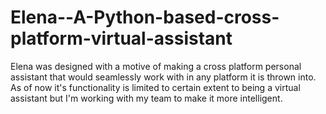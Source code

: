 # Elena--A-Python-based-cross-platform-virtual-assistant
Elena was designed with a motive of making a cross platform personal assistant that would seamlessly work with in any platform it is thrown into. As of now it's functionality is limited to certain extent to being a virtual assistant but I'm working with my team to make it more intelligent.
